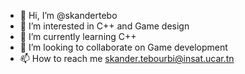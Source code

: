 - 👋 Hi, I’m @skandertebo
- 👀 I’m interested in C++ and Game design
- 🌱 I’m currently learning C++ 
- 💞️ I’m looking to collaborate on Game development
- 📫 How to reach me skander.tebourbi@insat.ucar.tn

<!---
skandertebo/skandertebo is a ✨ special ✨ repository because its `README.md` (this file) appears on your GitHub profile.
You can click the Preview link to take a look at your changes.
--->
